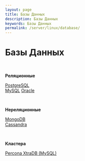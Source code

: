 ```yaml
---
layout: page
title: Базы Данных
description: Базы Данных
keywords: Базы Данных
permalink: /server/linux/database/
---
```


# Базы Данных

<br/>

**Реляционные**

[PostgreSQL](/server/linux/database/postgresql/)  
[MySQL](/server/linux/database/mysql/)
[Oracle](https://oracle-dba.ru/database/installation/)

<br/>

**Нереляционные**

[MongoDB](/server/linux/database/mongodb/)  
[Cassandra](/server/linux/database/cassandra/centos/6.7/)

<br/>

**Кластера**

[Percona XtraDB (MySQL)](/server/linux/database/percona/)
